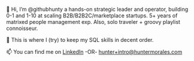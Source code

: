 👋 Hi, I’m @githubhunty a hands-on strategic leader and operator, building 0-1 and 1-10 at scaling B2B/B2B2C/marketplace startups. 5+ years of matrixed people management exp. Also, solo traveler + groovy playlist connoisseur.

🌱 This is where I (try) to keep my SQL skills in decent order.

📫 You can find me on [LinkedIn](https://www.linkedin.com/in/huntercmorales/) -OR- hunter+intro@huntermorales.com


<!---
githubhunty/githubhunty is a ✨ special ✨ repository because its `README.md` (this file) appears on your GitHub profile.
You can click the Preview link to take a look at your changes.
--->

